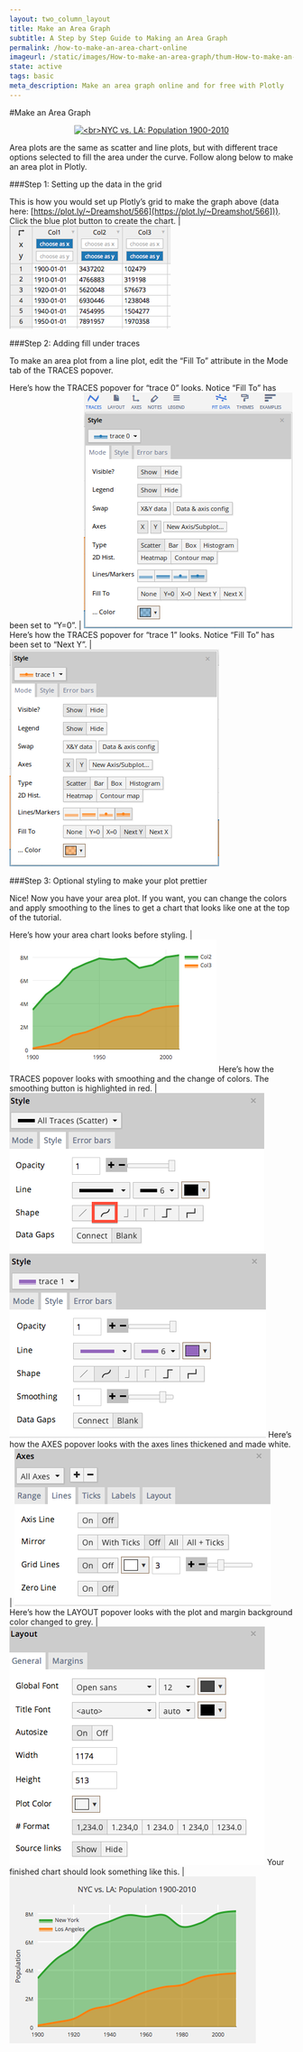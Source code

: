 ```yaml
---
layout: two_column_layout
title: Make an Area Graph
subtitle: A Step by Step Guide to Making an Area Graph
permalink: /how-to-make-an-area-chart-online
imageurl: /static/images/How-to-make-an-area-graph/thum-How-to-make-an-area-graph.png
state: active
tags: basic
meta_description: Make an area graph online and for free with Plotly
---
```


#Make an Area Graph

<div>
    <a href="https://plot.ly/~Dreamshot/564/" target="_blank" title="&lt;br&gt;NYC vs. LA: Population 1900-2010" style="display: block; text-align: center;"><img src="https://plot.ly/~Dreamshot/564.png" alt="&lt;br&gt;NYC vs. LA: Population 1900-2010" style="max-width: 100%;width: 800px;"  width="800" onerror="this.onerror=null;this.src='https://plot.ly/404.png';" /></a>
    <script data-plotly="Dreamshot:564" src="https://plot.ly/embed.js" async></script>
</div>


Area plots are the same as scatter and line plots, but with different trace options selected to fill the area under the curve. Follow along below to make an area plot in Plotly.

###Step 1: Setting up the data in the grid


This is how you would set up Plotly’s grid to make the graph above (data here: [https://plot.ly/~Dreamshot/566](https://plot.ly/~Dreamshot/566])). Click the blue plot button to create the chart. | ![How to make an area chart](/static/images/How-to-make-an-area-graph/image10.png)

###Step 2: Adding fill under traces

To make an area plot from a line plot, edit the “Fill To” attribute in the Mode tab of the TRACES popover.

Here’s how the TRACES popover for “trace 0” looks. Notice “Fill To” has been set to “Y=0”. | ![How to make an area chart online](/static/images/How-to-make-an-area-graph/image09.png)
Here’s how the TRACES popover for “trace 1” looks. Notice “Fill To” has been set to “Next Y”. | ![How to make an area chart online](/static/images/How-to-make-an-area-graph/image04.png)

###Step 3: Optional styling to make your plot prettier

Nice! Now you have your area plot. If you want, you can change the colors and apply smoothing to the lines to get a chart that looks like one at the top of the tutorial.

Here’s how your area chart looks before styling. | ![How to make an area chart online](/static/images/How-to-make-an-area-graph/image00.png)
Here’s how the TRACES popover looks with smoothing and the change of colors. The smoothing button is highlighted in red. | ![How to make an area chart online](/static/images/How-to-make-an-area-graph/image06.png) ![How to make an area chart online](/static/images/How-to-make-an-area-graph/image02.png)
Here’s how the AXES popover looks with the axes lines thickened and made white. | ![How to make an area chart online](/static/images/How-to-make-an-area-graph/image07.png)
Here’s how the LAYOUT popover looks with the plot and margin background color changed to grey. |![Ĥow to make an area chart online](/static/images/How-to-make-an-area-graph/image03.png)
Your finished chart should look something like this. | ![How to make an area chart online](/static/images/How-to-make-an-area-graph/image01.png)
